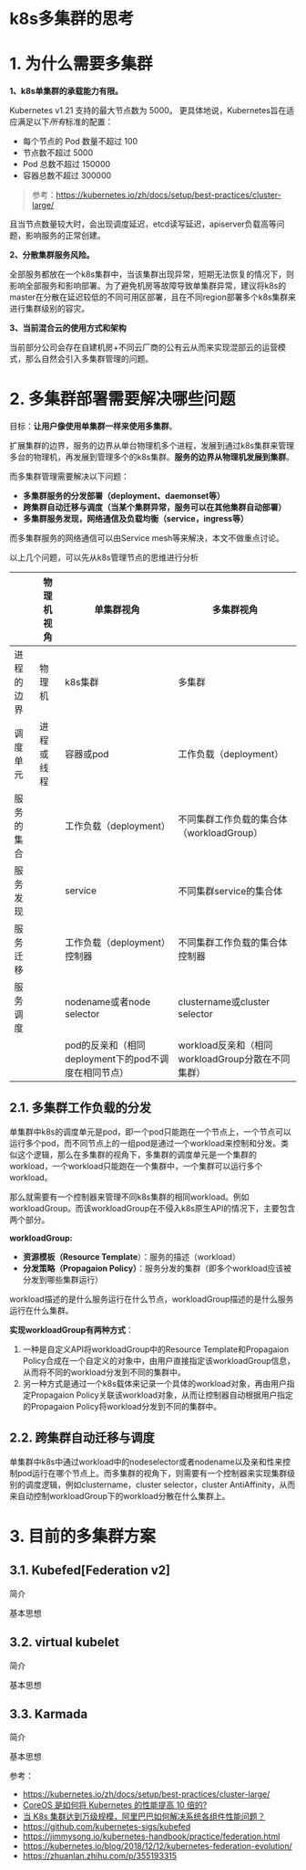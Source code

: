 # k8s多集群的思考

# 1. 为什么需要多集群

**1、k8s单集群的承载能力有限。**

 Kubernetes v1.21 支持的最大节点数为 5000。 更具体地说，Kubernetes旨在适应满足以下*所有*标准的配置：

- 每个节点的 Pod 数量不超过 100
- 节点数不超过 5000
- Pod 总数不超过 150000
- 容器总数不超过 300000

> 参考：https://kubernetes.io/zh/docs/setup/best-practices/cluster-large/

且当节点数量较大时，会出现调度延迟，etcd读写延迟，apiserver负载高等问题，影响服务的正常创建。

**2、分散集群服务风险。**

全部服务都放在一个k8s集群中，当该集群出现异常，短期无法恢复的情况下，则影响全部服务和影响部署。为了避免机房等故障导致单集群异常，建议将k8s的master在分散在延迟较低的不同可用区部署，且在不同region部署多个k8s集群来进行集群级别的容灾。

**3、当前混合云的使用方式和架构**

当前部分公司会存在自建机房+不同云厂商的公有云从而来实现混部云的运营模式，那么自然会引入多集群管理的问题。

# 2. 多集群部署需要解决哪些问题

目标：**让用户像使用单集群一样来使用多集群**。

扩展集群的边界，服务的边界从单台物理机多个进程，发展到通过k8s集群来管理多台的物理机，再发展到管理多个的k8s集群。**服务的边界从物理机发展到集群**。

而多集群管理需要解决以下问题：

- **多集群服务的分发部署（deployment、daemonset等）**
- **跨集群自动迁移与调度（当某个集群异常，服务可以在其他集群自动部署）**
- **多集群服务发现，网络通信及负载均衡（service，ingress等）**

而多集群服务的网络通信可以由Service mesh等来解决，本文不做重点讨论。

以上几个问题，可以先从k8s管理节点的思维进行分析

|            | 物理机视角 | 单集群视角                                           | 多集群视角                                        |
| ---------- | ---------- | ---------------------------------------------------- | ------------------------------------------------- |
| 进程的边界 | 物理机     | k8s集群                                              | 多集群                                            |
| 调度单元   | 进程或线程 | 容器或pod                                            | 工作负载（deployment）                            |
| 服务的集合 |            | 工作负载（deployment）                               | 不同集群工作负载的集合体（workloadGroup）         |
| 服务发现   |            | service                                              | 不同集群service的集合体                           |
| 服务迁移   |            | 工作负载（deployment）控制器                         | 不同集群工作负载的集合体控制器                    |
| 服务调度   |            | nodename或者node selector                            | clustername或cluster selector                     |
|            |            | pod的反亲和（相同deployment下的pod不调度在相同节点） | workload反亲和（相同workloadGroup分散在不同集群） |

## 2.1. 多集群工作负载的分发

单集群中k8s的调度单元是pod，即一个pod只能跑在一个节点上，一个节点可以运行多个pod，而不同节点上的一组pod是通过一个workload来控制和分发。类似这个逻辑，那么在多集群的视角下，多集群的调度单元是一个集群的workload，一个workload只能跑在一个集群中，一个集群可以运行多个workload。

那么就需要有一个控制器来管理不同k8s集群的相同workload。例如 workloadGroup。而该workloadGroup在不侵入k8s原生API的情况下，主要包含两个部分。

**workloadGroup:**

- **资源模板（Resource Template**）：服务的描述（workload）
- **分发策略（Propagaion Policy）**：服务分发的集群（即多个workload应该被分发到哪些集群运行）

workload描述的是什么服务运行在什么节点，workloadGroup描述的是什么服务运行在什么集群。

**实现workloadGroup有两种方式**：

1. 一种是自定义API将workloadGroup中的Resource Template和Propagaion Policy合成在一个自定义的对象中，由用户直接指定该workloadGroup信息，从而将不同的workload分发到不同的集群中。
2. 另一种方式是通过一个k8s载体来记录一个具体的workload对象，再由用户指定Propagaion Policy关联该workload对象，从而让控制器自动根据用户指定的Propagaion Policy将workload分发到不同的集群中。

## 2.2. 跨集群自动迁移与调度

单集群中k8s中通过workload中的nodeselector或者nodename以及亲和性来控制pod运行在哪个节点上。而多集群的视角下，则需要有一个控制器来实现集群级别的调度逻辑，例如clustername，cluster selector，cluster AntiAffinity，从而来自动控制workloadGroup下的workload分散在什么集群上。

# 3. 目前的多集群方案

## 3.1. Kubefed[Federation v2]

简介

基本思想

## 3.2. virtual kubelet

简介

基本思想

## 3.3.  Karmada

简介

基本思想







参考：

- https://kubernetes.io/zh/docs/setup/best-practices/cluster-large/
- [CoreOS 是如何将 Kubernetes 的性能提高 10 倍的?](https://caicloud.io/blog/57392eca8241681100000003)
- [当 K8s 集群达到万级规模，阿里巴巴如何解决系统各组件性能问题？](https://juejin.cn/post/6844903950836056077)
- https://github.com/kubernetes-sigs/kubefed
- https://jimmysong.io/kubernetes-handbook/practice/federation.html
- https://kubernetes.io/blog/2018/12/12/kubernetes-federation-evolution/
- https://zhuanlan.zhihu.com/p/355193315

